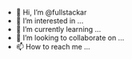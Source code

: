 - 👋 Hi, I’m @fullstackar
- 👀 I’m interested in ...
- 🌱 I’m currently learning ...
- 💞️ I’m looking to collaborate on ...
- 📫 How to reach me ...

<!---
fullstackar/fullstackar is a ✨ special ✨ repository because its `README.md` (this file) appears on your GitHub profile.
You can click the Preview link to take a look at your changes.
--->
